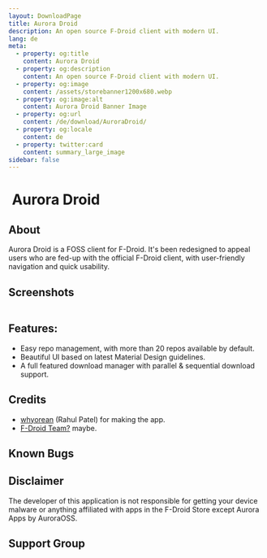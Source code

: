 ```yaml
---
layout: DownloadPage
title: Aurora Droid
description: An open source F-Droid client with modern UI.
lang: de
meta:
  - property: og:title
    content: Aurora Droid
  - property: og:description
    content: An open source F-Droid client with modern UI.
  - property: og:image
    content: /assets/storebanner1200x680.webp
  - property: og:image:alt
    content: Aurora Droid Banner Image
  - property: og:url
    content: /de/download/AuroraDroid/
  - property: og:locale
    content: de
  - property: twitter:card
    content: summary_large_image
sidebar: false
---
```


# <img class="headerLogo" :src="$withBase('/icons/aurora_droid.webp')"> Aurora Droid

## About

Aurora Droid is a FOSS client for F-Droid. It's been redesigned to appeal users who are fed-up with the official F-Droid client, with user-friendly navigation and quick usability.

## Screenshots

<img class="zoomable" :src="$withBase('/assets/screenshots_store.webp')"/>

## Features:

-   Easy repo management, with more than 20 repos available by default.
-   Beautiful UI based on latest Material Design guidelines.
-   A full featured download manager with parallel & sequential download support.

## Credits

-   [whyorean](https://gitlab.com/whyorean/) (Rahul Patel) for making the app.
-   [F-Droid Team?](https://github.com/F-Droid/) maybe.

## Known Bugs

## Disclaimer

The developer of this application is not responsible for getting your device malware or anything affiliated with apps in the F-Droid Store except Aurora Apps by AuroraOSS.

## Support Group

<p align="center">
  <a href="tg://resolve?domain=auroradroid" target="_blank" rel="noopener">
    <img :src="$withBase('/assets/tg-auroradroid-qr.webp')" width="175px" style="border-radius: 15px;" />
  </a>
</p>